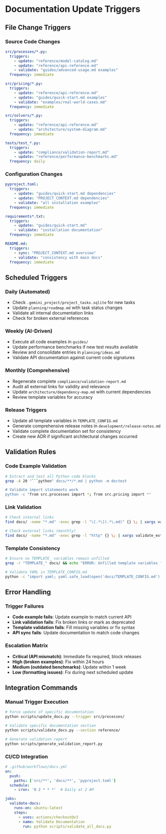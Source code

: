 # Documentation Update Triggers

## File Change Triggers

### Source Code Changes
```yaml
src/processes/*.py:
  triggers:
    - update: "reference/model-catalog.md"
    - update: "reference/api-reference.md" 
    - validate: "guides/advanced-usage.md examples"
  frequency: immediate

src/pricing/*.py:
  triggers:
    - update: "reference/api-reference.md"
    - update: "guides/quick-start.md examples"
    - validate: "examples/real-world-cases.md"
  frequency: immediate

src/solvers/*.py:
  triggers:
    - update: "reference/api-reference.md"
    - update: "architecture/system-diagram.md"
  frequency: immediate

tests/test_*.py:
  triggers:
    - update: "compliance/validation-report.md"
    - update: "reference/performance-benchmarks.md"
  frequency: daily
```

### Configuration Changes
```yaml
pyproject.toml:
  triggers:
    - update: "guides/quick-start.md dependencies"
    - update: "PROJECT_CONTEXT.md dependencies"
    - validate: "all installation examples"
  frequency: immediate

requirements*.txt:
  triggers:
    - update: "guides/quick-start.md"
    - validate: "installation documentation"
  frequency: immediate

README.md:
  triggers:
    - sync: "PROJECT_CONTEXT.md overview"
    - validate: "consistency with main docs"
  frequency: immediate
```

## Scheduled Triggers

### Daily (Automated)
- Check `.gemini_project/project_tasks.sqlite` for new tasks
- Update `planning/roadmap.md` with task status changes
- Validate all internal documentation links
- Check for broken external references

### Weekly (AI-Driven)
- Execute all code examples in `guides/`
- Update performance benchmarks if new test results available
- Review and consolidate entries in `planning/ideas.md`
- Validate API documentation against current code signatures

### Monthly (Comprehensive)
- Regenerate complete `compliance/validation-report.md`
- Audit all external links for validity and relevance
- Update `architecture/dependency-map.md` with current dependencies
- Review template variables for accuracy

### Release Triggers
- Update all template variables in `TEMPLATE_CONFIG.md`
- Generate comprehensive release notes in `development/release-notes.md`
- Validate complete documentation set for consistency
- Create new ADR if significant architectural changes occurred

## Validation Rules

### Code Example Validation
```bash
# Extract and test all Python code blocks
grep -A 20 "```python" docs/**/*.md | python -m doctest

# Validate import statements work
python -c "from src.processes import *; from src.pricing import *"
```

### Link Validation
```bash
# Check internal links
find docs/ -name "*.md" -exec grep -l "\[.*\](.*\.md)" {} \; | xargs validate_internal_links.py

# Check external links (monthly)
find docs/ -name "*.md" -exec grep -l "http" {} \; | xargs validate_external_links.py
```

### Template Consistency
```bash
# Ensure no TEMPLATE_ variables remain unfilled
grep -r "TEMPLATE_" docs/ && echo "ERROR: Unfilled template variables found"

# Validate YAML in TEMPLATE_CONFIG.md
python -c "import yaml; yaml.safe_load(open('docs/TEMPLATE_CONFIG.md').read().split('```yaml')[1].split('```')[0])"
```

## Error Handling

### Trigger Failures
- **Code example fails**: Update example to match current API
- **Link validation fails**: Fix broken links or mark as deprecated
- **Template validation fails**: Fill missing variables or fix syntax
- **API sync fails**: Update documentation to match code changes

### Escalation Matrix
- **Critical (API mismatch)**: Immediate fix required, block releases
- **High (broken examples)**: Fix within 24 hours
- **Medium (outdated benchmarks)**: Update within 1 week  
- **Low (formatting issues)**: Fix during next scheduled update

## Integration Commands

### Manual Trigger Execution
```bash
# Force update of specific documentation
python scripts/update_docs.py --trigger src/processes/

# Validate specific documentation section
python scripts/validate_docs.py --section reference/

# Generate validation report
python scripts/generate_validation_report.py
```

### CI/CD Integration
```yaml
# .github/workflows/docs.yml
on:
  push:
    paths: ['src/**', 'docs/**', 'pyproject.toml']
  schedule:
    - cron: '0 2 * * *'  # Daily at 2 AM

jobs:
  validate-docs:
    runs-on: ubuntu-latest
    steps:
      - uses: actions/checkout@v3
      - name: Validate Documentation
        run: python scripts/validate_all_docs.py
```
